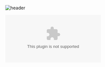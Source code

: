 ![header](
https://capsule-render.vercel.app/api?type=venom&text=Hi😁%20I'm%20Langha-nl-Aspiring%20Data%20Analyst&fontColor=732cdd&fontSize=40
)

![header](https://img.shields.io/badge/Gmail-fkdgk93@gmail.com?style=for-the-badge&logo=gmail&logoColor=white)
